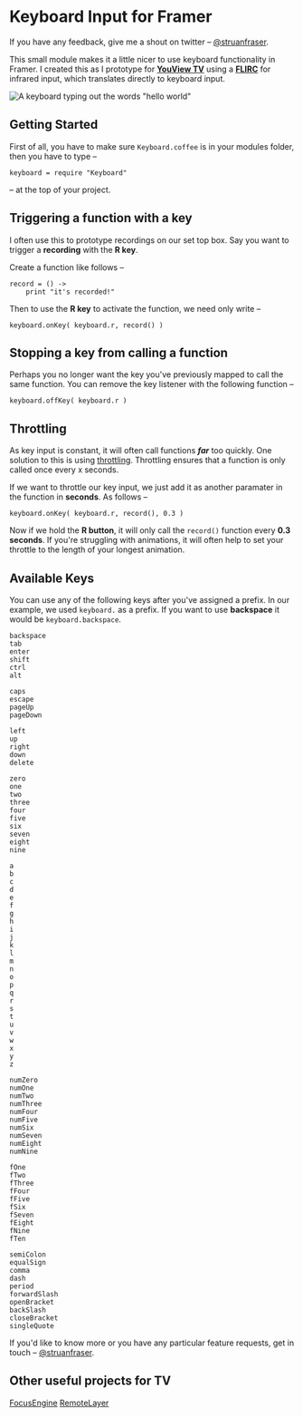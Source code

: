 # Keyboard Input for Framer

If you have any feedback, give me a shout on twitter – [@struanfraser](http://www.twitter.com/struanfraser).

This small module makes it a little nicer to use keyboard functionality in Framer. I created this as I prototype for **[YouView TV](https://www.youview.com/)** using a **[FLIRC](https://www.flirc.tv/)** for infrared input, which translates directly to keyboard input.

![A keyboard typing out the words "hello world"](images/keyboard.gif)

## Getting Started

First of all, you have to make sure `Keyboard.coffee` is in your modules folder, then you have to type –

```
keyboard = require "Keyboard"
```

– at the top of your project.

## Triggering a function with a key

I often use this to prototype recordings on our set top box. Say you want to trigger a **recording** with the **R key**.

Create a function like follows –

```
record = () ->
    print "it's recorded!"
```

Then to use the **R key** to activate the function, we need only write –

```
keyboard.onKey( keyboard.r, record() )
```

## Stopping a key from calling a function
Perhaps you no longer want the key you've previously mapped to call the same function. You can remove the key listener with the following function –

```
keyboard.offKey( keyboard.r )
```

## Throttling
As key input is constant, it will often call functions ***far*** too quickly. One solution to this is using [throttling](https://framer.com/docs/#utils.throttle). Throttling ensures that a function is only called once every x seconds. 

If we want to throttle our key input, we just add it as another paramater in the function in **seconds**. As follows –

```
keyboard.onKey( keyboard.r, record(), 0.3 )
```

Now if we hold the **R button**, it will only call the `record()` function every **0.3 seconds**. If you're struggling with animations, it will often help to set your throttle to the length of your longest animation.

## Available Keys

You can use any of the following keys after you've assigned a prefix. In our example, we used `keyboard.` as a prefix. If you want to use **backspace** it would be `keyboard.backspace`.



```
backspace 
tab 
enter 
shift 
ctrl 
alt 

caps 
escape 
pageUp 
pageDown 

left 
up
right 
down 
delete 

zero 
one 
two 
three 
four 
five 
six 
seven 
eight 
nine 

a 
b 
c 
d 
e 
f 
g 
h 
i 
j 
k 
l 
m 
n 
o 
p 
q 
r 
s 
t 
u 
v 
w 
x 
y 
z 

numZero
numOne
numTwo
numThree
numFour
numFive
numSix
numSeven 
numEight
numNine

fOne
fTwo 
fThree 
fFour
fFive 
fSix
fSeven 
fEight
fNine 
fTen 

semiColon
equalSign
comma
dash
period
forwardSlash
openBracket
backSlash
closeBracket
singleQuote
```

If you'd like to know more or you have any particular feature requests, get in touch – [@struanfraser](http://twitter.com/struanfraser).

## Other useful projects for TV

[FocusEngine](https://github.com/bpxl-labs/FocusEngine)
[RemoteLayer](https://github.com/bpxl-labs/RemoteLayer)
